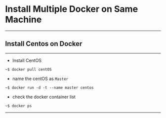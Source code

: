 # **Install Multiple Docker on Same Machine**

---

## Install Centos on Docker

---

- Install CentOS

```shell
~$ docker pull centOS
```

- name the centOS as `Master`

```shell
~$ docker run -d -t --name master centos
```

- check the docker container list

```shell
~$ docker ps
```

---


